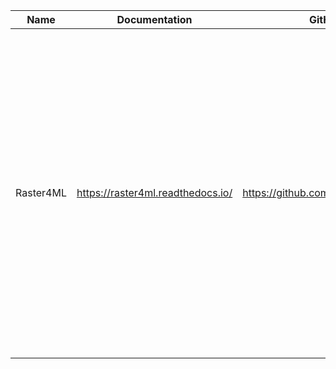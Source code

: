 | Name | Documentation | GitHub Repository | Description |
|:--------------------:|:-----------------------:|:-----------------:|:-----------------:|
|Raster4ML| https://raster4ml.readthedocs.io/ | https://github.com/remotesensinglab/raster4ml | Raster4ML is a python package that extracts machine learning ready dataset from geospatial raster data and shapefiles. The package aims to aid geospatial researchers and scientists to extract meaningful faetures easily and focus more on the model training or reproducibility issues. |